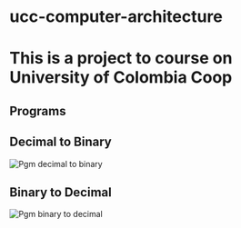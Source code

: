 # ucc-computer-architecture

# This is a project to course on University of Colombia Coop

## Programs

## Decimal to Binary
![Pgm decimal to binary](./arquitectura/decimal-to-binary.png)

## Binary to Decimal
![Pgm binary to decimal](./arquitectura/binary-to-decimal.png)
